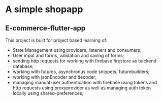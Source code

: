 # A simple shopapp

## E-commerce-flutter-app

This project is built for project based learning of:

- State Management using providers, listeners and consumers;
- User input and forms, validation and saving of forms;
- sending http requests for working with firebase firestore as backend database;
- working with futures, asynchronus code snippets, futurebuilders;
- working with jsonEncoder and decoder;
- managing manual user authentication with firebase using tokens and http requests using proxyprovider as well as managing auth token locally using shared-preferences;






